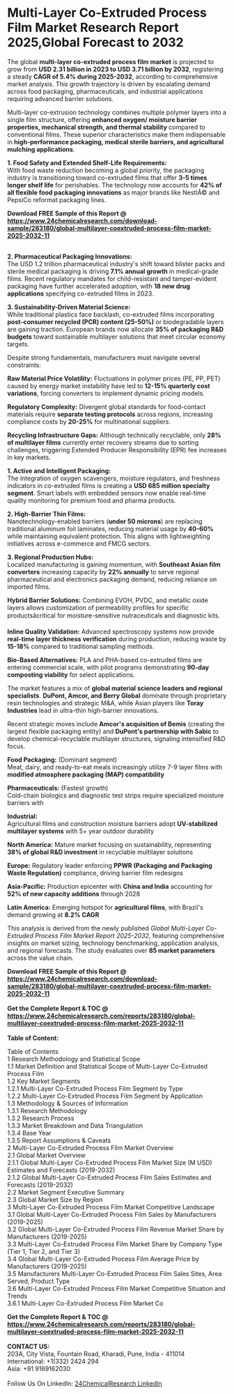 <h1>Multi-Layer Co-Extruded Process Film Market Research Report 2025,Global Forecast to 2032</h1><p>The global <strong>multi-layer co-extruded process film market</strong> is projected to grow from <strong>USD 2.31 billion in 2023 to USD 3.71 billion by 2032</strong>, registering a steady <strong>CAGR of 5.4% during 2025-2032</strong>, according to comprehensive market analysis. This growth trajectory is driven by escalating demand across food packaging, pharmaceuticals, and industrial applications requiring advanced barrier solutions.</p><p>Multi-layer co-extrusion technology combines multiple polymer layers into a single film structure, offering <strong>enhanced oxygen/ moisture barrier properties, mechanical strength, and thermal stability</strong> compared to conventional films. These superior characteristics make them indispensable in <strong>high-performance packaging, medical sterile barriers, and agricultural mulching applications</strong>.</p><p><strong>1. Food Safety and Extended Shelf-Life Requirements:</strong><br>
With food waste reduction becoming a global priority, the packaging industry is transitioning toward co-extruded films that offer <strong>3-5 times longer shelf life</strong> for perishables. The technology now accounts for <strong>42% of all flexible food packaging innovations</strong> as major brands like NestlÃ© and PepsiCo reformat packaging lines.</p><div><b>Download FREE Sample of this Report @ 
            <a href="https://www.24chemicalresearch.com/download-sample/283180/global-multilayer-coextruded-process-film-market-2025-2032-11">
            https://www.24chemicalresearch.com/download-sample/283180/global-multilayer-coextruded-process-film-market-2025-2032-11</a></b></div><br><p><strong>2. Pharmaceutical Packaging Innovations:</strong><br>
The USD 1.2 trillion pharmaceutical industry's shift toward blister packs and sterile medical packaging is driving <strong>7.1% annual growth</strong> in medical-grade films. Recent regulatory mandates for child-resistant and tamper-evident packaging have further accelerated adoption, with <strong>18 new drug applications</strong> specifying co-extruded films in 2023.</p><p><strong>3. Sustainability-Driven Material Science:</strong><br>
While traditional plastics face backlash, co-extruded films incorporating <strong>post-consumer recycled (PCR) content (25-50%)</strong> or biodegradable layers are gaining traction. European brands now allocate <strong>35% of packaging R&amp;D budgets</strong> toward sustainable multilayer solutions that meet circular economy targets.</p><p>Despite strong fundamentals, manufacturers must navigate several constraints:</p><p><strong>Raw Material Price Volatility:</strong> Fluctuations in polymer prices (PE, PP, PET) caused by energy market instability have led to <strong>12-15% quarterly cost variations</strong>, forcing converters to implement dynamic pricing models.</p><p><strong>Regulatory Complexity:</strong> Divergent global standards for food-contact materials require <strong>separate testing protocols</strong> across regions, increasing compliance costs by <strong>20-25%</strong> for multinational suppliers.</p><p><strong>Recycling Infrastructure Gaps:</strong> Although technically recyclable, only <strong>28% of multilayer films</strong> currently enter recovery streams due to sorting challenges, triggering Extended Producer Responsibility (EPR) fee increases in key markets.</p><p><strong>1. Active and Intelligent Packaging:</strong><br>
The integration of oxygen scavengers, moisture regulators, and freshness indicators in co-extruded films is creating a <strong>USD 685 million specialty segment</strong>. Smart labels with embedded sensors now enable real-time quality monitoring for premium food and pharma products.</p><p><strong>2. High-Barrier Thin Films:</strong><br>
Nanotechnology-enabled barriers (<strong>under 50 microns</strong>) are replacing traditional aluminum foil laminates, reducing material usage by <strong>40-60%</strong> while maintaining equivalent protection. This aligns with lightweighting initiatives across e-commerce and FMCG sectors.</p><p><strong>3. Regional Production Hubs:</strong><br>
Localized manufacturing is gaining momentum, with <strong>Southeast Asian film converters</strong> increasing capacity by <strong>22% annually</strong> to serve regional pharmaceutical and electronics packaging demand, reducing reliance on imported films.</p><p><strong>Hybrid Barrier Solutions:</strong> Combining EVOH, PVDC, and metallic oxide layers allows customization of permeability profiles for specific productsâcritical for moisture-sensitive nutraceuticals and diagnostic kits.</p><p><strong>Inline Quality Validation:</strong> Advanced spectroscopy systems now provide <strong>real-time layer thickness verification</strong> during production, reducing waste by <strong>15-18%</strong> compared to traditional sampling methods.</p><p><strong>Bio-Based Alternatives:</strong> PLA and PHA-based co-extruded films are entering commercial scale, with pilot programs demonstrating <strong>90-day composting viability</strong> for select applications.</p><p>The market features a mix of <strong>global material science leaders and regional specialists</strong>. <strong>DuPont, Amcor, and Berry Global</strong> dominate through proprietary resin technologies and strategic M&amp;A, while Asian players like <strong>Toray Industries</strong> lead in ultra-thin high-barrier innovations.</p><p>Recent strategic moves include <strong>Amcor's acquisition of Bemis</strong> (creating the largest flexible packaging entity) and <strong>DuPont's partnership with Sabic</strong> to develop chemical-recyclable multilayer structures, signaling intensified R&amp;D focus.</p><p><strong>Food Packaging:</strong> (Dominant segment)<br>
Meat, dairy, and ready-to-eat meals increasingly utilize 7-9 layer films with <strong>modified atmosphere packaging (MAP) compatibility</strong></p><p><strong>Pharmaceuticals:</strong> (Fastest growth)<br>
Cold-chain biologics and diagnostic test strips require specialized moisture barriers with <strong></strong></p><p><strong>Industrial:</strong> <br>
Agricultural films and construction moisture barriers adopt <strong>UV-stabilized multilayer systems</strong> with 5+ year outdoor durability</p><p><strong>North America:</strong> Mature market focusing on sustainability, representing <strong>38% of global R&amp;D investment</strong> in recyclable multilayer solutions</p><p><strong>Europe:</strong> Regulatory leader enforcing <strong>PPWR (Packaging and Packaging Waste Regulation)</strong> compliance, driving barrier film redesigns</p><p><strong>Asia-Pacific:</strong> Production epicenter with <strong>China and India</strong> accounting for <strong>52% of new capacity additions</strong> through 2028</p><p><strong>Latin America:</strong> Emerging hotspot for <strong>agricultural films</strong>, with Brazil's demand growing at <strong>8.2% CAGR</strong></p><p>This analysis is derived from the newly published <em>Global Multi-Layer Co-Extruded Process Film Market Report 2025-2032</em>, featuring comprehensive insights on market sizing, technology benchmarking, application analysis, and regional forecasts. The study evaluates over <strong>85 market parameters</strong> across the value chain.</p><div><b>Download FREE Sample of this Report @ 
            <a href="https://www.24chemicalresearch.com/download-sample/283180/global-multilayer-coextruded-process-film-market-2025-2032-11">
            https://www.24chemicalresearch.com/download-sample/283180/global-multilayer-coextruded-process-film-market-2025-2032-11</a></b></div><br><div><b>Get the Complete Report & TOC @ 
            <a href="https://www.24chemicalresearch.com/reports/283180/global-multilayer-coextruded-process-film-market-2025-2032-11">
            https://www.24chemicalresearch.com/reports/283180/global-multilayer-coextruded-process-film-market-2025-2032-11</a></b></div><br>
            <b>Table of Content:</b><p>Table of Contents<br />
1 Research Methodology and Statistical Scope<br />
1.1 Market Definition and Statistical Scope of Multi-Layer Co-Extruded Process Film<br />
1.2 Key Market Segments<br />
1.2.1 Multi-Layer Co-Extruded Process Film Segment by Type<br />
1.2.2 Multi-Layer Co-Extruded Process Film Segment by Application<br />
1.3 Methodology & Sources of Information<br />
1.3.1 Research Methodology<br />
1.3.2 Research Process<br />
1.3.3 Market Breakdown and Data Triangulation<br />
1.3.4 Base Year<br />
1.3.5 Report Assumptions & Caveats<br />
2 Multi-Layer Co-Extruded Process Film Market Overview<br />
2.1 Global Market Overview<br />
2.1.1 Global Multi-Layer Co-Extruded Process Film Market Size (M USD) Estimates and Forecasts (2019-2032)<br />
2.1.2 Global Multi-Layer Co-Extruded Process Film Sales Estimates and Forecasts (2019-2032)<br />
2.2 Market Segment Executive Summary<br />
2.3 Global Market Size by Region<br />
3 Multi-Layer Co-Extruded Process Film Market Competitive Landscape<br />
3.1 Global Multi-Layer Co-Extruded Process Film Sales by Manufacturers (2019-2025)<br />
3.2 Global Multi-Layer Co-Extruded Process Film Revenue Market Share by Manufacturers (2019-2025)<br />
3.3 Multi-Layer Co-Extruded Process Film Market Share by Company Type (Tier 1, Tier 2, and Tier 3)<br />
3.4 Global Multi-Layer Co-Extruded Process Film Average Price by Manufacturers (2019-2025)<br />
3.5 Manufacturers Multi-Layer Co-Extruded Process Film Sales Sites, Area Served, Product Type<br />
3.6 Multi-Layer Co-Extruded Process Film Market Competitive Situation and Trends<br />
3.6.1 Multi-Layer Co-Extruded Process Film Market Co</p><div><b>Get the Complete Report & TOC @ 
            <a href="https://www.24chemicalresearch.com/reports/283180/global-multilayer-coextruded-process-film-market-2025-2032-11">
            https://www.24chemicalresearch.com/reports/283180/global-multilayer-coextruded-process-film-market-2025-2032-11</a></b></div><br><b>CONTACT US:</b><br>
            203A, City Vista, Fountain Road, Kharadi, Pune, India - 411014<br>
            International: +1(332) 2424 294<br>
            Asia: +91 9169162030 <br><br>
            Follow Us On LinkedIn: <a href="https://www.linkedin.com/company/24chemicalresearch/">24ChemicalResearch LinkedIn</a>